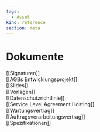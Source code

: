 ```yaml
---
tags:
  - Asset
kind: reference
section: meta
---
```


# Dokumente

[[Signaturen]]\
[[AGBs Entwicklungsprojekt]]\
[[Slides]]\
[[Vorlagen]]\
[[Datenschutzrichtlinie]]\
[[Service Level Agreement Hosting]]\
[[Wartungsvertrag]]\
[[Auftragsverarbeitungsvertrag]]\
[[Spezifikationen]]

